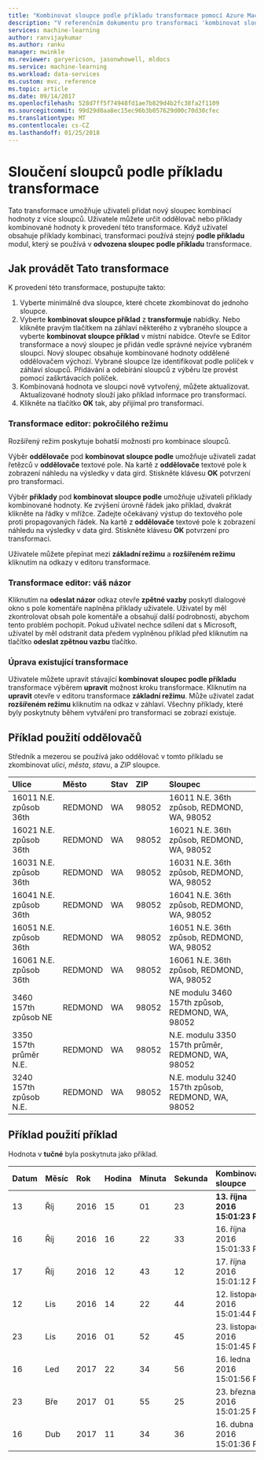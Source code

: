 ```yaml
---
title: "Kombinovat sloupce podle příkladu transformace pomocí Azure Machine Learning Workbench"
description: "V referenčním dokumentu pro transformaci 'kombinovat sloupce podle příkladu."
services: machine-learning
author: ranvijaykumar
ms.author: ranku
manager: mwinkle
ms.reviewer: garyericson, jasonwhowell, mldocs
ms.service: machine-learning
ms.workload: data-services
ms.custom: mvc, reference
ms.topic: article
ms.date: 09/14/2017
ms.openlocfilehash: 528d7ff5f74948fd1ae7b829d4b2fc38fa2f1109
ms.sourcegitcommit: 99d29d0aa8ec15ec96b3b057629d00c70d30cfec
ms.translationtype: MT
ms.contentlocale: cs-CZ
ms.lasthandoff: 01/25/2018
---
```

# <a name="combine-columns-by-example-transformation"></a>Sloučení sloupců podle příkladu transformace
Tato transformace umožňuje uživateli přidat nový sloupec kombinací hodnoty z více sloupců. Uživatele můžete určit oddělovač nebo příklady kombinované hodnoty k provedení této transformace. Když uživatel obsahuje příklady kombinaci, transformaci používá stejný **podle příkladu** modul, který se používá v **odvozena sloupec podle příkladu** transformace.

## <a name="how-to-perform-this-transformation"></a>Jak provádět Tato transformace

K provedení této transformace, postupujte takto:
1. Vyberte minimálně dva sloupce, které chcete zkombinovat do jednoho sloupce. 
2. Vyberte **kombinovat sloupce příklad** z **transformuje** nabídky. Nebo klikněte pravým tlačítkem na záhlaví některého z vybraného sloupce a vyberte **kombinovat sloupce příklad** v místní nabídce. Otevře se Editor transformace a nový sloupec je přidán vedle správné nejvíce vybraném sloupci. Nový sloupec obsahuje kombinované hodnoty oddělené oddělovačem výchozí. Vybrané sloupce lze identifikovat podle políček v záhlaví sloupců. Přidávání a odebírání sloupců z výběru lze provést pomocí zaškrtávacích políček.
3. Kombinovaná hodnota ve sloupci nově vytvořený, můžete aktualizovat. Aktualizované hodnoty slouží jako příklad informace pro transformaci.
4. Klikněte na tlačítko **OK** tak, aby přijímal pro transformaci.

### <a name="transform-editor-advanced-mode"></a>Transformace editor: pokročilého režimu

Rozšířený režim poskytuje bohatší možnosti pro kombinace sloupců. 

Výběr **oddělovače** pod **kombinovat sloupce podle** umožňuje uživateli zadat řetězců v **oddělovače** textové pole. Na kartě z **oddělovače** textové pole k zobrazení náhledu na výsledky v data gird. Stiskněte klávesu **OK** potvrzení pro transformaci.

Výběr **příklady** pod **kombinovat sloupce podle** umožňuje uživateli příklady kombinované hodnoty. Ke zvýšení úrovně řádek jako příklad, dvakrát klikněte na řádky v mřížce. Zadejte očekávaný výstup do textového pole proti propagovaných řádek. Na kartě z **oddělovače** textové pole k zobrazení náhledu na výsledky v data gird. Stiskněte klávesu **OK** potvrzení pro transformaci. 

Uživatele můžete přepínat mezi **základní režimu** a **rozšířeném režimu** kliknutím na odkazy v editoru transformace.

### <a name="transform-editor-send-feedback"></a>Transformace editor: váš názor

Kliknutím na **odeslat názor** odkaz otevře **zpětné vazby** poskytl dialogové okno s pole komentáře naplněna příklady uživatele. Uživatel by měl zkontrolovat obsah pole komentáře a obsahují další podrobnosti, abychom tento problém pochopit. Pokud uživatel nechce sdílení dat s Microsoft, uživatel by měl odstranit data předem vyplněnou příklad před kliknutím na tlačítko **odeslat zpětnou vazbu** tlačítko. 

### <a name="editing-existing-transformation"></a>Úprava existující transformace

Uživatele můžete upravit stávající **kombinovat sloupec podle příkladu** transformace výběrem **upravit** možnost kroku transformace. Kliknutím na **upravit** otevře v editoru transformace **základní režimu**. Může uživatel zadat **rozšířeném režimu** kliknutím na odkaz v záhlaví. Všechny příklady, které byly poskytnuty během vytváření pro transformaci se zobrazí existuje.

## <a name="example-using-separators"></a>Příklad použití oddělovačů

Středník a mezerou se používá jako oddělovač v tomto příkladu se zkombinovat *ulici*, *města*, *stavu*, a *ZIP* sloupce.

|Ulice|Město|Stav|ZIP|Sloupec|
|:----|:----|:----|:----|:----|
|16011 N.E. způsob 36th|REDMOND|WA|98052|16011 N.E. 36th způsob, REDMOND, WA, 98052|
|16021 N.E. způsob 36th|REDMOND|WA|98052|16021 N.E. 36th způsob, REDMOND, WA, 98052|
|16031 N.E. způsob 36th|REDMOND|WA|98052|16031 N.E. 36th způsob, REDMOND, WA, 98052|
|16041 N.E. způsob 36th|REDMOND|WA|98052|16041 N.E. 36th způsob, REDMOND, WA, 98052|
|16051 N.E. způsob 36th|REDMOND|WA|98052|16051 N.E. 36th způsob, REDMOND, WA, 98052|
|16061 N.E. způsob 36th|REDMOND|WA|98052|16061 N.E. 36th způsob, REDMOND, WA, 98052|
|3460 157th způsob NE|REDMOND|WA|98052|NE modulu 3460 157th způsob, REDMOND, WA, 98052|
|3350 157th průměr N.E.|REDMOND|WA|98052|N.E. modulu 3350 157th průměr, REDMOND, WA, 98052|
|3240 157th způsob N.E.|REDMOND|WA|98052|N.E. modulu 3240 157th způsob, REDMOND, WA, 98052|

## <a name="example-using-by-example"></a>Příklad použití příklad

Hodnota v **tučné** byla poskytnuta jako příklad.

|Datum|Měsíc|Rok|Hodina|Minuta|Sekunda|Kombinovaná sloupce|
|:----|:----|:----|:----|:----|:----|:----|
|13|Říj|2016|15|01|23|**13. října 2016 15:01:23 PDT**|
|16|Říj|2016|16|22|33|16. října 2016 15:01:33 PDT|
|17|Říj|2016|12|43|12|17. října 2016 15:01:12 PDT|
|12|Lis|2016|14|22|44|12. listopadu 2016 15:01:44 PDT|
|23|Lis|2016|01|52|45|23. listopadu 2016 15:01:45 PDT|
|16|Led|2017|22|34|56|16. ledna 2016 15:01:56 PDT|
|23|Bře|2017|01|55|25|23. března 2016 15:01:25 PDT|
|16|Dub|2017|11|34|36|16. dubna 2016 15:01:36 PDT|


